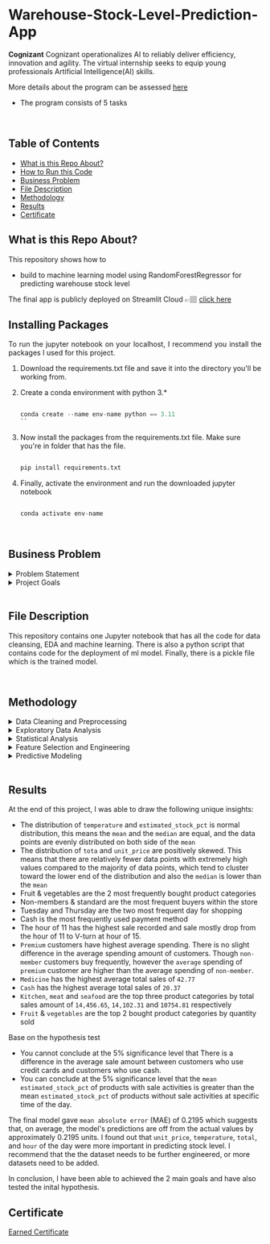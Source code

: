 # Warehouse-Stock-Level-Prediction-App


<p> <b>Cognizant</b> Cognizant operationalizes AI to reliably deliver efficiency, innovation and agility. The virtual internship seeks to equip young professionals Artificial Intelligence(AI) skills.
	
More details about the program can be assessed [here](https://www.theforage.com/virtual-experience/5N2ygyhzMWjKQmgCK/cognizant/cognizant-artificial-intelligence-virtual-experience-program/model-building-and-interpretation)</p> 
- The program consists of 5 tasks
  

<br>

## Table of Contents
* [What is this Repo About?](#what)
* [How to Run this Code](#ip)
* [Business Problem](#bp)
* [File Description](#fd)
* [Methodology](#md)
* [Results](#re)
* [Certificate](#cf)

## What is this Repo About?<a name="what"></a>  
This repository shows how to

* build to machine learning model using RandomForestRegressor for predicting warehouse stock level

The final app is publicly deployed on Streamlit Cloud 👉🏽 [click here](https://paulescu-real-time-ohlc-with-bytewax.streamlit.app/)


## Installing Packages<a name="ip"></a>
<p style='text-align:justify;'>To run the jupyter notebook on your localhost, I recommend you install the packages I used for this project.</p>

1. Download the requirements.txt file and save it into the directory you'll be working from.
2. Create a conda environment with python 3.*

	```python

	conda create --name env-name python == 3.11
	``
3. Now install the packages from the requirements.txt file. Make sure you're in folder that has the file.

	```python

	pip install requirements.txt
	```
4. Finally, activate the environment and run the downloaded jupyter notebook

	```python

	conda activate env-name
	```
<br>


## Business Problem<a name="bp"></a>
<details>
	<summary>Problem Statement</summary>
	<br>
	<p style='text-align:justify;'>Gala Groceries is a technology-led grocery store chain based in the USA. Gala Groceries approched Cognizant to help them solve supply chain issue. Groceries are highly perishable items, if you overstock, you are wasting money on excessive storage and waste, but if you understock, then you are losing customers. Gala Groceries want to understand sale pattern and finally able to predict the stock levels of products, on an hourly basis in order to more intelligently procure products from their suppliers.</p>

</details>

<details>
	<summary>Project Goals</summary>
	<br>
	<ol>
		<li>Draw unique insights from sale pattern, through Exploration Data Analysis .</li>
		<li>Build a predictive model to predict the hourly stock level.</li>
	</ol>
</details>

<br>

## File Description <a name="fd"></a>
This repository contains one Jupyter notebook that has all the code for data cleansing, EDA and machine learning. There is also a python script that contains code for the deployment of ml model. Finally, there is a pickle file which is the trained model.

<br>

## Methodology<a name="md"></a>

<details>
	<summary>Data Cleaning and Preprocessing</summary>
	<br>
	<p style='text-align:justify;'>. Some of the task I performed in this step include;</p>
	<ul>
		<li>Merging datasets</li>
		<li>Dropping unneeded columns</li>
		<li>Proper date formatting</li>
		<li>Removing outliiers</li>
	</ul>
</details>

<details>
<summary>Exploratory Data Analysis</summary>
<br>
<p>&nbsp;</p>
	
I provided answer to the following questions to draw insight from the dataset

* What is the distribution of the numerical dtype?
* What is the distribution of the categorical columns?
* How does the trend for stock level and total sale differ per hour?
* What is the total quantity sold per category?
* What is the total sales per category?
* What is the average sale per product category?
* What is the average spending per customer type?
* What is the average transaction per payment type?
* What is the hourly trend of sale recorded for each day?
* What are the top products by sales amount and quantity sold?
* What is the distribution of each product category sold per each day and hour?
</details>


<details>
<summary>Statistical Analysis</summary>
<br>
To ascertain that the  different in the average sale amount between customers who use credit cards and customers who use cash and the estimated_stock_pct of hour with sale activities greater than hour without sale activities for specific product do not occur by chance. To do this I performed hypothesis testing(Welch's t-Test) to draw conclusion on .
</details>

<details>
<summary>Feature Selection and Engineering</summary>
<br>
Some of the tasks I performed for this step include;	
	
* Creating new features from the categorical columns using `pd.get_dummies`
	
</details>

<details>
<summary>Predictive Modeling</summary>
<br>
To complete this task I went through the various machine learning steps which includes;
	
* Data Splitting - I split data to training set and test set to 80:20 ratio
* Standardization - I stardardized the dataset using `StandardScaler`
* Model Training and Evaluation - In this step, I trained various algorithms on a standardized dataset using default parameters in 10-fold  
* Hyperparameter Tuning - I performed model turning using GridSearch for the various algorithms, and the best model turned out to be __RandomForest Regressor__ 
* Final Model - I build a final model using the optimized parameter after tuning the model. 
* Model Visualization - I plot the feature importance from the model and also plotted the predicted values and actual for the  testset again time.
</details>

<br>

## Results<a name="re"></a>
At the end of this project, I was able to draw the following unique insights:

* The distribution of `temperature` and `estimated_stock_pct` is normal distribution, this means the `mean` and the `median` are equal, and the data points are evenly distributed on both side of the `mean`
* The distribution of `tota` and `unit_price` are positively skewed. This means that there are relatively fewer data points with extremely high values compared to the majority of data points, which tend to cluster toward the lower end of the distribution and also the `median` is lower than the `mean`
* Fruit & vegetables are the 2 most frequently bought product categories 
* Non-members & standard are the most frequent buyers within the store
* Tuesday and Thursday are the two most frequent day for shopping 
* Cash is the most frequently used payment method
* The hour of 11 has the highest sale recorded and sale mostly drop from the hour of 11 to V-turn at hour of 15.
* `Premium` customers have highest average spending. There is no slight difference in the average  spending amount of customers. Though `non-member` customers buy frequently, however the `average` spending of `premium` customer are higher than the average spending of `non-member`. 
*  `Medicine` has the highest average total sales of `42.77`
* `Cash` has the highest average total sales of `20.37`
* `Kitchen`, `meat` and `seafood` are the top three product categories by total sales amount of `14,456.65`, `14,102.31` and `10754.81` respectively
* `Fruit` & `vegetables` are the top 2 bought product categories by quantity sold

Base on the hypothesis test
* You cannot conclude at the 5% significance level that There is a difference in the average sale amount between customers who use credit cards and customers who use cash.
* You can conclude at the 5% significance level that the `mean estimated_stock_pct` of products with sale activities is greater than  the mean `estimated_stock_pct` of products without sale activities at specific time of the day.

The final model gave `mean absolute error` (MAE) of 0.2195 which suggests that, on average, the model's predictions are off from the actual values by approximately 0.2195 units. I found out that `unit_price`, `temperature`, `total`, and `hour` of the day were more important in predicting stock level. I recommend that the the dataset needs to be further engineered, or more datasets need to be added.

In conclusion, I have been able to achieved the 2 main goals and have also tested the inital hypothesis.
<br>

## Certificate<a name="cf"></a> 
[Earned Certificate](https://forage-uploads-prod.s3.amazonaws.com/completion-certificates/Cognizant/5N2ygyhzMWjKQmgCK_Cognizant_yGigRCTSMZXe4hwJC_1694084970565_completion_certificate.pdf)
